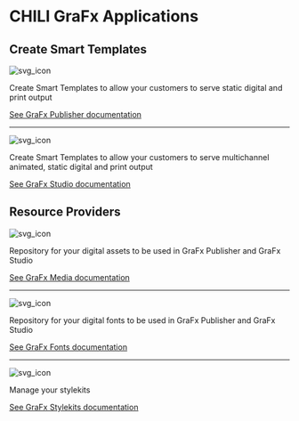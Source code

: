 # CHILI GraFx Applications

## Create Smart Templates

![svg_icon](https://chilipublishdocs.imgix.net/logos/CHILI_LOGOS_OK_publisher.svg)

Create Smart Templates to allow your customers to serve static digital and print output

[See GraFx Publisher documentation](/GraFx-Publisher/)

---

![svg_icon](https://chilipublishdocs.imgix.net/logos/CHILI_LOGOS_OK-09.svg)

Create Smart Templates to allow your customers to serve multichannel animated, static digital and print output

[See GraFx Studio documentation](/GraFx-Studio/)

## Resource Providers

![svg_icon](https://chilipublishdocs.imgix.net/logos/CHILI_LOGOS_OK-11.svg)

Repository for your digital assets to be used in GraFx Publisher and GraFx Studio

[See GraFx Media documentation](/GraFx-Media/)

---

![svg_icon](https://chilipublishdocs.imgix.net/logos/CHILI_LOGOS_OK-07.svg)

Repository for your digital fonts to be used in GraFx Publisher and GraFx Studio

[See GraFx Fonts documentation](/GraFx-Fonts/)

---

![svg_icon](https://chilipublishdocs.imgix.net/logos/CHILI_LOGOS-Stylekits-1.svg)

Manage your stylekits

[See GraFx Stylekits documentation](/GraFx-Stylekits/)
